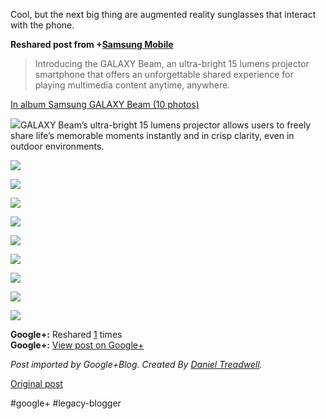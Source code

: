 <!--
date: '2012-02-26'
published: true
slug: 2012-02-cool-but-next-big-thing-are-augmented
time_to_read: 5
title: 'Cool, but the next big thing are augmented reality sunglasses that

  interact with...'
-->

Cool, but the next big thing are augmented reality sunglasses that interact with the phone.  
  
**Reshared post from +[Samsung Mobile](https://plus.google.com/100259500986711059755)**  
> Introducing the GALAXY Beam, an ultra-bright 15 lumens projector smartphone that offers an unforgettable shared experience for playing multimedia content anytime, anywhere.

[In album Samsung GALAXY Beam (10 photos)](https://plus.google.com/photos/100259500986711059755/albums/5713265230396882657)

  
[![](https://lh4.googleusercontent.com/-7TCWOwhr-Ok/T0mYdDWmN0I/AAAAAAAAAGY/GB9KUBSrkYQ/GALAXY%2Bbeam%2BProduct%2BImage%2B%25281%2529.jpg)](https://lh4.googleusercontent.com/-7TCWOwhr-Ok/T0mYdDWmN0I/AAAAAAAAAGY/GB9KUBSrkYQ/GALAXY%2Bbeam%2BProduct%2BImage%2B%25281%2529.jpg)GALAXY Beam’s ultra-bright 15 lumens projector allows users to freely share life’s memorable moments instantly and in crisp clarity, even in outdoor environments.

[![](http://images0-focus-opensocial.googleusercontent.com/gadgets/proxy?container=focus&gadget=a&resize_h=100&url=https%3A%2F%2Flh5.googleusercontent.com%2F-F0GB2mPAmhc%2FT0mYdU8e07I%2FAAAAAAAAAGc%2Fy1kR_CyZ2Hk%2Fs96-c%2FGALAXY%252Bbeam%252BProduct%252BImage%252B%25252810%252529.jpg)](https://lh5.googleusercontent.com/-F0GB2mPAmhc/T0mYdU8e07I/AAAAAAAAAGc/y1kR_CyZ2Hk/GALAXY%2Bbeam%2BProduct%2BImage%2B%252810%2529.jpg)

  

[![](http://images0-focus-opensocial.googleusercontent.com/gadgets/proxy?container=focus&gadget=a&resize_h=100&url=https%3A%2F%2Flh5.googleusercontent.com%2F-LeXJcJjg4Nk%2FT0mYdI6fOaI%2FAAAAAAAAAGg%2FL72LB2tvetw%2Fs96-c%2FGALAXY%252Bbeam%252BProduct%252BImage%252B%2525282%252529.jpg)](https://lh5.googleusercontent.com/-LeXJcJjg4Nk/T0mYdI6fOaI/AAAAAAAAAGg/L72LB2tvetw/GALAXY%2Bbeam%2BProduct%2BImage%2B%25282%2529.jpg)

  

[![](http://images0-focus-opensocial.googleusercontent.com/gadgets/proxy?container=focus&gadget=a&resize_h=100&url=https%3A%2F%2Flh6.googleusercontent.com%2F-M83O-ru88Gs%2FT0mYeloexlI%2FAAAAAAAAAGo%2FbdM7It7TB2I%2Fs96-c%2FGALAXY%252Bbeam%252BProduct%252BImage%252B%2525283%252529.jpg)](https://lh6.googleusercontent.com/-M83O-ru88Gs/T0mYeloexlI/AAAAAAAAAGo/bdM7It7TB2I/GALAXY%2Bbeam%2BProduct%2BImage%2B%25283%2529.jpg)

  

[![](http://images0-focus-opensocial.googleusercontent.com/gadgets/proxy?container=focus&gadget=a&resize_h=100&url=https%3A%2F%2Flh4.googleusercontent.com%2F-KFH7xJu_AIY%2FT0mYe8cbUdI%2FAAAAAAAAAGs%2FxKBv2WW31yM%2Fs96-c%2FGALAXY%252Bbeam%252BProduct%252BImage%252B%2525284%252529.jpg)](https://lh4.googleusercontent.com/-KFH7xJu_AIY/T0mYe8cbUdI/AAAAAAAAAGs/xKBv2WW31yM/GALAXY%2Bbeam%2BProduct%2BImage%2B%25284%2529.jpg)

  

[![](http://images0-focus-opensocial.googleusercontent.com/gadgets/proxy?container=focus&gadget=a&resize_h=100&url=https%3A%2F%2Flh6.googleusercontent.com%2F-OC6vslFq0Eg%2FT0mYfSWPWsI%2FAAAAAAAAAGw%2FYyHZTQmShUk%2Fw128-h85%2FGALAXY%252Bbeam%252BProduct%252BImage%252B%2525285%252529.jpg)](https://lh6.googleusercontent.com/-OC6vslFq0Eg/T0mYfSWPWsI/AAAAAAAAAGw/YyHZTQmShUk/GALAXY%2Bbeam%2BProduct%2BImage%2B%25285%2529.jpg)

  

[![](http://images0-focus-opensocial.googleusercontent.com/gadgets/proxy?container=focus&gadget=a&resize_h=100&url=https%3A%2F%2Flh4.googleusercontent.com%2F-CUzuZGD4bgc%2FT0mYf4bDAmI%2FAAAAAAAAAG0%2FWlCWCvJwYUI%2Fw128-h85%2FGALAXY%252Bbeam%252BProduct%252BImage%252B%2525286%252529.jpg)](https://lh4.googleusercontent.com/-CUzuZGD4bgc/T0mYf4bDAmI/AAAAAAAAAG0/WlCWCvJwYUI/GALAXY%2Bbeam%2BProduct%2BImage%2B%25286%2529.jpg)

  

[![](http://images0-focus-opensocial.googleusercontent.com/gadgets/proxy?container=focus&gadget=a&resize_h=100&url=https%3A%2F%2Flh4.googleusercontent.com%2F-4wb77vps5Gs%2FT0mYfyRHH9I%2FAAAAAAAAAG4%2FKGNSGHv-NU0%2Fw128-h85%2FGALAXY%252Bbeam%252BProduct%252BImage%252B%2525287%252529.jpg)](https://lh4.googleusercontent.com/-4wb77vps5Gs/T0mYfyRHH9I/AAAAAAAAAG4/KGNSGHv-NU0/GALAXY%2Bbeam%2BProduct%2BImage%2B%25287%2529.jpg)

  

[![](http://images0-focus-opensocial.googleusercontent.com/gadgets/proxy?container=focus&gadget=a&resize_h=100&url=https%3A%2F%2Flh6.googleusercontent.com%2F-XpP7QRXJtcE%2FT0mYgnNKlBI%2FAAAAAAAAAHQ%2FcAQXiYwuAME%2Fs96-c%2FGALAXY%252Bbeam%252BProduct%252BImage%252B%2525288%252529.jpg)](https://lh6.googleusercontent.com/-XpP7QRXJtcE/T0mYgnNKlBI/AAAAAAAAAHQ/cAQXiYwuAME/GALAXY%2Bbeam%2BProduct%2BImage%2B%25288%2529.jpg)

  

[![](http://images0-focus-opensocial.googleusercontent.com/gadgets/proxy?container=focus&gadget=a&resize_h=100&url=https%3A%2F%2Flh5.googleusercontent.com%2F-l8K28yXU33Y%2FT0mYg46op_I%2FAAAAAAAAAHI%2FhIk9bB2dE7Y%2Fw72-h96%2FGALAXY%252Bbeam%252BProduct%252BImage%252B%2525289%252529.jpg)](https://lh5.googleusercontent.com/-l8K28yXU33Y/T0mYg46op_I/AAAAAAAAAHI/hIk9bB2dE7Y/GALAXY%2Bbeam%2BProduct%2BImage%2B%25289%2529.jpg)

  

**Google+:** Reshared [1](https://plus.google.com/103392016560023386646/posts/hodfjkwnhm5) times  
 **Google+:** [View post on Google+](https://plus.google.com/103392016560023386646/posts/hodfjkwnhm5)

  
  
*Post imported by Google+Blog. Created By [Daniel Treadwell](http://minimali.se/).*

[Original post](https://ysfk.blogspot.com/2012/02/cool-but-next-big-thing-are-augmented.html)

#google+ #legacy-blogger 
